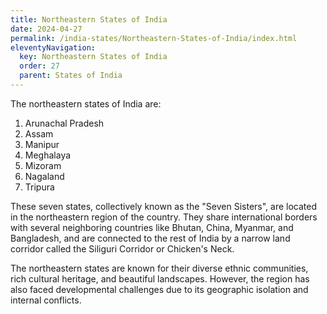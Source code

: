 ```yaml
---
title: Northeastern States of India
date: 2024-04-27
permalink: /india-states/Northeastern-States-of-India/index.html
eleventyNavigation:
  key: Northeastern States of India
  order: 27
  parent: States of India
---
```


The northeastern states of India are:

1. Arunachal Pradesh
2. Assam
3. Manipur
4. Meghalaya
5. Mizoram
6. Nagaland
7. Tripura

These seven states, collectively known as the "Seven Sisters", are located in the northeastern region of the country. They share international borders with several neighboring countries like Bhutan, China, Myanmar, and Bangladesh, and are connected to the rest of India by a narrow land corridor called the Siliguri Corridor or Chicken's Neck.

The northeastern states are known for their diverse ethnic communities, rich cultural heritage, and beautiful landscapes. However, the region has also faced developmental challenges due to its geographic isolation and internal conflicts.
